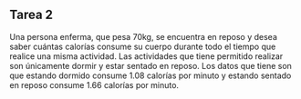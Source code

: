 ## Tarea 2

Una persona enferma, que pesa 70kg, se encuentra en reposo y desea saber cuántas calorías consume su cuerpo durante todo el tiempo que realice una misma actividad. Las
actividades que tiene permitido realizar son únicamente dormir y estar sentado en reposo. Los datos que tiene son que estando dormido consume 1.08 calorías por minuto 
y estando sentado en reposo consume 1.66 calorías por minuto.
